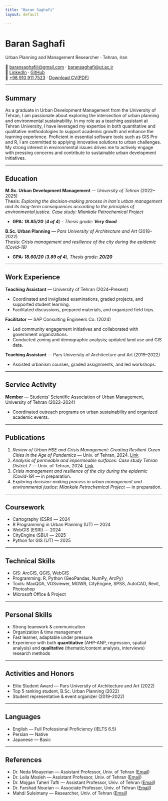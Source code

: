 ```yaml
---
title: "Baran Saghafi"
layout: default

---
```


# Baran Saghafi
Urban Planning and Management Researcher · Tehran, Iran  



📧 [baransaghafiii@gmail.com](mailto:baransaghafiii@gmail.com) · [baransaghafi@ut.ac.ir](mailto:baransaghafi@ut.ac.ir)  
🔗 [LinkedIn](https://www.linkedin.com/in/baran-saghafi-3a6306245/) · [GitHub](https://github.com/baransaghafi)  
📱 [+98 910 911 7523](tel:+989109117523) · <a href="files/cv.pdf" download>Download CV(PDF)</a>


---

## Summary
As a graduate in Urban Development Management from the University of Tehran, I am passionate about exploring the intersection of urban planning and environmental sustainability. In my role as a teaching assistant at Tehran University, I have leveraged my expertise in both quantitative and qualitative methodologies to support academic growth and enhance the learning experience. Proficient in essential software tools such as GIS Pro and R, I am committed to applying innovative solutions to urban challenges. My strong interest in environmental issues drives me to actively engage with pressing concerns and contribute to sustainable urban development initiatives.

---

## Education
**M.Sc. Urban Development Management** — *University of Tehran* (2022–2025)  
Thesis: *Exploring the decision-making process in Iran's urban management and its long-term consequences according to the principles of environmental justice. Case study: Miankale Petrochemical Project*  
- **GPA:** ***18.85/20** (**4 of 4**) - Thesis grade: **Very Good***


**B.Sc. Urban Planning** — *Pars University of Architecture and Art* (2018–2022)  
Thesis: *Crisis management and resilience of the city during the epidemic (Covid-19)*  
- **GPA:** ***18.60/20** (**3.89 of 4**), Thesis grade: **20/20***

---

## Work Experience
**Teaching Assistant** — University of Tehran (2024–Present)  
- Coordinated and invigilated examinations, graded projects, and supported student learning.  
- Facilitated discussions, prepared materials, and organized field trips.  

**Facilitator** — SAP Consulting Engineers Co. (2024)  
- Led community engagement initiatives and collaborated with government organizations.  
- Conducted zoning and demographic analysis; updated land use and GIS data.  

**Teaching Assistant** — Pars University of Architecture and Art (2019–2022)  
- Assisted urbanism courses, graded assignments, and led workshops.  

---

## Service Activity
**Member** — Students’ Scientific Association of Urban Management, University of Tehran (2022–2024)  
- Coordinated outreach programs on urban sustainability and organized academic events.  

---

## Publications
1. *Review of Urban HSE and Crisis Management: Creating Resilient Green Cities in the Age of Pandemics* — Univ. of Tehran, 2024. [Link](https://civilica.com/doc/2129324/)  
2. *Analysis of permeable and impermeable surfaces: Case study Tehran District 7* — Univ. of Tehran, 2024. [Link](https://civilica.com/doc/2192147/)  
3. *Crisis management and resilience of the city during the epidemic (Covid-19)* — in preparation.  
4. *Exploring decision-making process in urban management and environmental justice: Miankale Petrochemical Project* — in preparation.  

---

## Coursework
- Cartography (ESRI) — 2024  
- R Programming in Urban Planning (UT) — 2024  
- WebGIS (ESRI) — 2024  
- CityEngine (SBU) — 2025  
- Python for GIS (UT) — 2025  

---

## Technical Skills
- GIS: ArcGIS, QGIS, WebGIS  
- Programming: R, Python (GeoPandas, NumPy, ArcPy)  
- Tools: MaxQDA, VOSviewer, MGWR, CityEngine, SPSS, AutoCAD, Revit, Photoshop  
- Microsoft Office & Project  

---

## Personal Skills
- Strong teamwork & communication  
- Organization & time management  
- Fast learner, adaptable under pressure  
- Experience with both **quantitative** (AHP-ANP, regression, spatial analysis) and **qualitative** (thematic/content analysis, interviews) research methods  

---

## Activities and Honors
- Elite Student Award — Pars University of Architecture and Art (2022)  
- Top 5 ranking student, B.Sc. Urban Planning (2022)  
- Student representative & event organizer (2019–2022)  

---

## Languages
- English — Full Professional Proficiency (IELTS 6.5)  
- Persian — Native  
- Japanese — Basic  

---

## References
- Dr. Neda Moayerian — Assistant Professor, Univ. of Tehran ([Email](mailto:nedamoayerian@ut.ac.ir))  
- Dr. Leila Mosleh — Assistant Professor, Univ. of Tehran ([Email](mailto:leilamosleh@gmail.com))  
- Dr. Mojgan Taheri Tafti — Assistant Professor, Univ. of Tehran ([Email](mailto:m.tafti@ut.ac.ir))  
- Dr. Farshad Nourian — Associate Professor, Univ. of Tehran ([Email](mailto:fnoorian@ut.ac.ir))  
- Mahdi Suleimany — Researcher, Univ. of Tehran ([Email](mailto:mi.suleimany@ut.ac.ir))  
